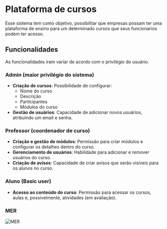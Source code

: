 # Plataforma de cursos

Esse sistema tem como objetivo, possibilitar que empresas possam ter uma plataforma de ensino para um determinado cursos que seus funcionarios podem ter acesso.

## Funcionalidades

As funcionalidades iram variar de acordo com o privilégio do usuário.

### Admin (maior privilégio do sistema)
- **Criação de cursos**: Possibilidade de configurar:
  - Nome do curso
  - Descrição
  - Participantes
  - Módulos do curso
- **Gestão de usuários**: Capacidade de adicionar novos usuários, atribuindo um email e senha.

### Professor (coordenador de curso)
- **Criação e gestão de módulos**: Permissão para criar módulos e configurar os detalhes dentro do curso.
- **Gerenciamento de usuários**: Habilidade para adicionar e remover usuários do curso.
- **Criação de avisos**: Capacidade de criar avisos que serão visíveis para os alunos no curso.

### Aluno (Basic user)
- **Acesso ao conteúdo do curso**: Permissão para acessar os cursos, aulas e, possivelmente, atividades (em avaliação).

### MER
![MER](/imagens/imagens/MER.PNG)

